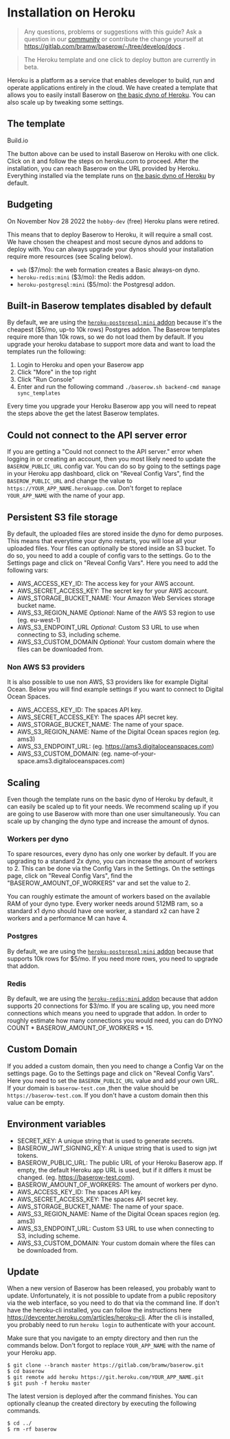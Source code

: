 # Installation on Heroku

> Any questions, problems or suggestions with this guide? Ask a question in our
> [community](https://community.baserow.io/) or contribute the change yourself at
> https://gitlab.com/bramw/baserow/-/tree/develop/docs .

> The Heroku template and one click to deploy button are currently in beta.

Heroku is a platform as a service that enables developer to build, run and operate
applications entirely in the cloud. We have created a template that allows you to
easily install Baserow on [the basic dyno of Heroku](https://devcenter.heroku.com/articles/dyno-types).
You can also scale up by tweaking some settings.

## The template
Build.io

The button above can be used to install Baserow on Heroku with one click. Click on it
and follow the steps on heroku.com to proceed. After the installation, you can reach
Baserow on the URL provided by Heroku. Everything installed via the template runs on
[the basic dyno of Heroku](https://devcenter.heroku.com/articles/dyno-types) by default.

## Budgeting

On November Nov 28 2022 the `hobby-dev` (free) Heroku plans were retired.

This means that to deploy Baserow to Heroku, it will require a small cost. We have chosen the cheapest and most secure dynos and addons to deploy with.
You can always upgrade your dynos should your installation require more resources (see Scaling below).

- `web` ($7/mo): the web formation creates a Basic always-on dyno.
- `heroku-redis:mini` ($3/mo): the Redis addon.
- `heroku-postgresql:mini` ($5/mo): the Postgresql addon.


## Built-in Baserow templates disabled by default

By default, we are using the [`heroku-postgresql:mini` addon](https://elements.heroku.com/addons/heroku-postgresql)
because it's the cheapest ($5/mo, up-to 10k rows) Postgres addon. The Baserow templates require more than 10k rows,
so we do not  load them by default. If you upgrade your heroku database to support more data and 
want to load the templates run the following:

1. Login to Heroku and open your Baserow app
2. Click "More" in the top right
3. Click "Run Console"
4. Enter and run the following command `./baserow.sh backend-cmd manage sync_templates`

Every time you upgrade your Heroku Baserow app you will need to repeat the steps 
above the get the latest Baserow templates.

## Could not connect to the API server error

If you are getting a "Could not connect to the API server." error when logging in or
creating an account, then you most likely need to update the `BASEROW_PUBLIC_URL`
config var. You can do so by going to the settings page in your Heroku app dashboard,
click on "Reveal Config Vars", find the `BASEROW_PUBLIC_URL` and change the value to 
`https://YOUR_APP_NAME.herokuapp.com`. Don't forget to replace `YOUR_APP_NAME` with the
name of your app.

## Persistent S3 file storage

By default, the uploaded files are stored inside the dyno for demo purposes. This means
that everytime your dyno restarts, you will lose all your uploaded files. Your files
can optionally be stored inside an S3 bucket. To do so, you need to add a couple of
config vars to the settings. Go to the Settings page and click on "Reveal Config Vars".
Here you need to add the following vars:

* AWS_ACCESS_KEY_ID: The access key for your AWS account.
* AWS_SECRET_ACCESS_KEY: The secret key for your AWS account.
* AWS_STORAGE_BUCKET_NAME: Your Amazon Web Services storage bucket name.
* AWS_S3_REGION_NAME *Optional*: Name of the AWS S3 region to use (eg. eu-west-1)
* AWS_S3_ENDPOINT_URL *Optional*: Custom S3 URL to use when connecting to S3, including
  scheme.
* AWS_S3_CUSTOM_DOMAIN *Optional*: Your custom domain where the files can be downloaded
  from.

### Non AWS S3 providers

It is also possible to use non AWS, S3 providers like for example Digital Ocean. Below
you will find example settings if you want to connect to Digital Ocean Spaces.

* AWS_ACCESS_KEY_ID: The spaces API key.
* AWS_SECRET_ACCESS_KEY: The spaces API secret key.
* AWS_STORAGE_BUCKET_NAME: The name of your space.
* AWS_S3_REGION_NAME: Name of the Digital Ocean spaces region (eg. ams3)
* AWS_S3_ENDPOINT_URL: (eg. https://ams3.digitaloceanspaces.com)
* AWS_S3_CUSTOM_DOMAIN: (eg. name-of-your-space.ams3.digitaloceanspaces.com)

## Scaling

Even though the template runs on the basic dyno of Heroku by default, it can easily be
scaled up to fit your needs. We recommend scaling up if you are going to use Baserow
with more than one user simultaneously. You can scale up by changing the dyno type
and increase the amount of dynos.

### Workers per dyno

To spare resources, every dyno has only one worker by default. If you are upgrading to
a standard 2x dyno, you can increase the amount of workers to 2. This can be done  via
the Config Vars in the Settings. On the settings page, click on "Reveal Config Vars",
find the "BASEROW_AMOUNT_OF_WORKERS" var and set the value to 2.

You can roughly estimate the amount of workers based on the available RAM of your
dyno type. Every worker needs around 512MB ram, so a standard x1 dyno should have one
worker, a standard x2 can have 2 workers and a performance M can have 4.

### Postgres

By default, we are using the [`heroku-postgresql:mini` addon](https://elements.heroku.com/addons/heroku-postgresql)
because that supports 10k rows for $5/mo. If you need more rows, you need to upgrade that addon.

### Redis

By default, we are using the [`heroku-redis:mini` addon](https://elements.heroku.com/addons/heroku-redis)
because that addon supports 20 connections for $3/mo. If you are scaling up, you need more connections which means
you need to upgrade that addon. In order to roughly estimate how many connections you
would need, you can do DYNO COUNT * BASEROW_AMOUNT_OF_WORKERS * 15.

## Custom Domain

If you added a custom domain, then you need to change a Config Var on the settings
page. Go to the Settings page and click on "Reveal Config Vars". Here you need to set
the `BASEROW_PUBLIC_URL` value and add your own URL. If your domain is 
`baserow-test.com` ,then the value should be `https://baserow-test.com`. If you don't 
have a custom domain then this value can be empty.

## Environment variables

* SECRET_KEY: A unique string that is used to generate secrets.
* BASEROW_JWT_SIGNING_KEY: A unique string that is used to sign jwt tokens.
* BASEROW_PUBLIC_URL: The public URL of your Heroku Baserow app. If empty, the default
  Heroku app URL is used, but if it differs it must be changed.
  (eg. https://baserow-test.com).
* BASEROW_AMOUNT_OF_WORKERS: The amount of workers per dyno.
* AWS_ACCESS_KEY_ID: The spaces API key.
* AWS_SECRET_ACCESS_KEY: The spaces API secret key.
* AWS_STORAGE_BUCKET_NAME: The name of your space.
* AWS_S3_REGION_NAME: Name of the Digital Ocean spaces region (eg. ams3)
* AWS_S3_ENDPOINT_URL: Custom S3 URL to use when connecting to S3, including scheme.
* AWS_S3_CUSTOM_DOMAIN: Your custom domain where the files can be downloaded from.

## Update

When a new version of Baserow has been released, you probably want to update.
Unfortunately, it is not possible to update from a public repository via the web
interface, so you need to do that via the command line. If don't have the
heroku-cli installed, you can follow the instructions here 
https://devcenter.heroku.com/articles/heroku-cli. After the cli is installed, you
probably need to run `heroku login` to authenticate with your account.

Make sure that you navigate to an empty directory and then run the commands below.
Don't forgot to replace `YOUR_APP_NAME` with the name of your Heroku app.

```
$ git clone --branch master https://gitlab.com/bramw/baserow.git
$ cd baserow
$ git remote add heroku https://git.heroku.com/YOUR_APP_NAME.git
$ git push -f heroku master
```

The latest version is deployed after the command finishes. You can optionally cleanup
the created directory by executing the following commands.

```
$ cd ../
$ rm -rf baserow
```
